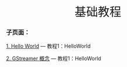 <div align=center><font face="黑体" size=6>基础教程</font></div>



### 子页面：

[1. Hello World](./1.HelloWorld.md) — 教程1：HelloWorld

[2. GStreamer 概念](./2.GStreamer概念.md) — 教程1：HelloWorld



